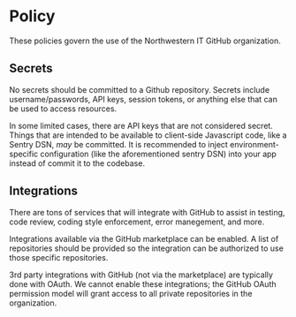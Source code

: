 # Policy
These policies govern the use of the Northwestern IT GitHub organization.

## Secrets
No secrets should be committed to a Github repository. Secrets include username/passwords, API keys, session tokens, or anything else that can be used to access resources.

In some limited cases, there are API keys that are not considered secret. Things that are intended to be available to client-side Javascript code, like a Sentry DSN, *may* be committed. It is recommended to inject environment-specific configuration (like the aforementioned sentry DSN) into your app instead of commit it to the codebase.

## Integrations
There are tons of services that will integrate with GitHub to assist in testing, code review, coding style enforcement, error manegement, and more. 

Integrations available via the GitHub marketplace can be enabled. A list of repositories should be provided so the integration can be authorized to use those specific repositories.

3rd party integrations with GitHub (not via the marketplace) are typically done with OAuth. We cannot enable these integrations; the GitHub OAuth permission model will grant access to all private repositories in the organization.
